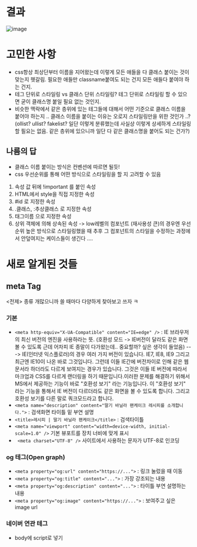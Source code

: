# 결과
![image](https://user-images.githubusercontent.com/81923229/141689729-1aa6cf11-ea02-4e57-9e5f-f919721a6bfb.png)

# 고민한 사항
- css항상 최상단부터 이름을 지어왔는데 이렇게 모든 애들을 다 클래스 붙이는 것이 맞는지 헷갈림. 필요한 애들만 classname붙여도 되는 건지 모든 애들다 붙여야 하는 건지.
- 테그 단위로 스타일링 vs 클래스 단위 스타일링? 테그 단위로 스타일링 할 수 있으면 굳이 클래스명 붙일 필요 없는 것인지.
- 비슷한 맥락에서 같은 층위에 있는 테그들에 대해서 어떤 기준으로 클래스 이름을 붙어야 하는지 .. 클래스 이름을 붙이는 이유는 오로지 스타일링만을 위한 것인가 ..? (ollist? ullist? fakelist? 일단 이렇게 분류했는데 사실상 이렇게 상세하게 스타일링 할 필요는 없음. 같은 층위에 있으니까 일단 다 같은 클래스명을 붙어도 되는 건가?) 
## 나름의 답
- 클래스 이름 붙이는 방식은 컨벤션에 따르면 될듯!
- css 우선순위를 통해 어떤 방식으로 스타일링을 할 지 고려할 수 있음  
1. 속성 값 뒤에 !important 를 붙인 속성
2. HTML에서 style을 직접 지정한 속성
3. #id 로 지정한 속성
4. .클래스, :추상클래스 로 지정한 속성
5. 태그이름 으로 지정한 속성
6. 상위 객체에 의해 상속된 속성
-> low레벨의 컴포넌트 (재사용성 큰)의 경우엔 우선순위 높은 방식으로 스타일링했을 때 추후 그 컴포넌트의 스타일을 수정하는 과정에서 안덮여지는 케이스들이 생긴다 .... 



# 새로 알게된 것들
## meta Tag
<전제> 종류 개많으니까 쓸 때마다 다양하게 찾아보고 쓰자 ㅋ
### 기본
- `<meta http-equiv="X-UA-Compatible" content="IE=edge" />` : IE 브라우저의 최신 버전의 엔진을 사용하라는 뜻. (호환성 모드 -> IE버전이 달라도 같은 화면 볼 수 있도록 근데 어차피 IE 종말이 다가왔는데.. 중요할까? 싶은 생각이 들었음)
---> IE(인터넷 익스플로러)의 경우 여러 가지 버전이 있습니다. IE7, IE8, IE9 그리고 최근엔 IE10이 나온 바로 그것입니다. 그런데 이들 IE간에 버전차이로 인해 같은 웹 문서라 하더라도 다르게 보여지는 경우가 있습니다. 그것은 이들 IE 버전에 따라서 마크업과 CSS를 다르게 랜더링을 하기 때문입니다.이러한 문제를 해결하기 위해서 MS에서 제공하는 기능이 바로 "호환성 보기" 라는 기능입니다. 이 "호환성 보기" 라는 기능을 통해서 IE 버전이 다르더라도 같은 화면을 볼 수 있도록 합니다. 그리고 호환성 보기를 다른 말로 쿼크모드라고 합니다.
- `<meta name="description" content="딸기 바닐라 팬케이크 레시피를 소개합니다.">` : 검색화면 타이틀 밑 부연 설명
- `<title>레시피 | 딸기 바닐라 팬케이크</title>` : 검색타이틀
- `<meta name="viewport" content="width=device-width, initial-scale=1.0" />` 기본 뷰포트를 장치 너비에 맞게 표시
- ` <meta charset="UTF-8" />` 사이트에서 사용하는 문자가 UTF-8로 인코딩

### og 테그(Open graph)
- `<meta property="og:url" content="https://...">` : 링크 눌렀을 때 이동 
- `<meta property="og:title" content="...">` : 가장 강조되는 내용
- `<meta property="og:description" content="...">` : 타이틀 부연 설명하는 내용 
- `<meta property="og:image" content="https://...">` : 보여주고 싶은 image url

### 네이버 연관 테그
- body에 script로 넣기 


